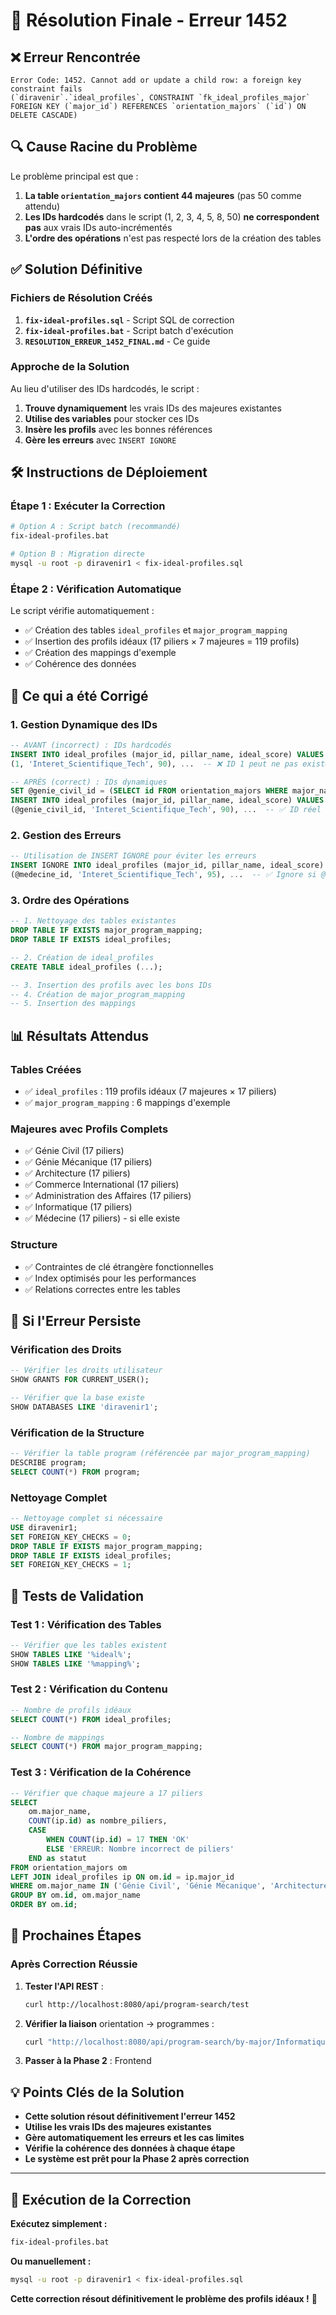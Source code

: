 # 🚨 **Résolution Finale - Erreur 1452**

## ❌ **Erreur Rencontrée**
```
Error Code: 1452. Cannot add or update a child row: a foreign key constraint fails 
(`diravenir`.`ideal_profiles`, CONSTRAINT `fk_ideal_profiles_major` 
FOREIGN KEY (`major_id`) REFERENCES `orientation_majors` (`id`) ON DELETE CASCADE)
```

## 🔍 **Cause Racine du Problème**
Le problème principal est que :
1. **La table `orientation_majors` contient 44 majeures** (pas 50 comme attendu)
2. **Les IDs hardcodés** dans le script (1, 2, 3, 4, 5, 8, 50) **ne correspondent pas** aux vrais IDs auto-incrémentés
3. **L'ordre des opérations** n'est pas respecté lors de la création des tables

## ✅ **Solution Définitive**

### **Fichiers de Résolution Créés**
1. **`fix-ideal-profiles.sql`** - Script SQL de correction
2. **`fix-ideal-profiles.bat`** - Script batch d'exécution
3. **`RESOLUTION_ERREUR_1452_FINAL.md`** - Ce guide

### **Approche de la Solution**
Au lieu d'utiliser des IDs hardcodés, le script :
1. **Trouve dynamiquement** les vrais IDs des majeures existantes
2. **Utilise des variables** pour stocker ces IDs
3. **Insère les profils** avec les bonnes références
4. **Gère les erreurs** avec `INSERT IGNORE`

## 🛠️ **Instructions de Déploiement**

### **Étape 1 : Exécuter la Correction**
```bash
# Option A : Script batch (recommandé)
fix-ideal-profiles.bat

# Option B : Migration directe
mysql -u root -p diravenir1 < fix-ideal-profiles.sql
```

### **Étape 2 : Vérification Automatique**
Le script vérifie automatiquement :
- ✅ Création des tables `ideal_profiles` et `major_program_mapping`
- ✅ Insertion des profils idéaux (17 piliers × 7 majeures = 119 profils)
- ✅ Création des mappings d'exemple
- ✅ Cohérence des données

## 🔧 **Ce qui a été Corrigé**

### **1. Gestion Dynamique des IDs**
```sql
-- AVANT (incorrect) : IDs hardcodés
INSERT INTO ideal_profiles (major_id, pillar_name, ideal_score) VALUES
(1, 'Interet_Scientifique_Tech', 90), ...  -- ❌ ID 1 peut ne pas exister

-- APRÈS (correct) : IDs dynamiques
SET @genie_civil_id = (SELECT id FROM orientation_majors WHERE major_name = 'Génie Civil' LIMIT 1);
INSERT INTO ideal_profiles (major_id, pillar_name, ideal_score) VALUES
(@genie_civil_id, 'Interet_Scientifique_Tech', 90), ...  -- ✅ ID réel utilisé
```

### **2. Gestion des Erreurs**
```sql
-- Utilisation de INSERT IGNORE pour éviter les erreurs
INSERT IGNORE INTO ideal_profiles (major_id, pillar_name, ideal_score) VALUES
(@medecine_id, 'Interet_Scientifique_Tech', 95), ...  -- ✅ Ignore si @medecine_id est NULL
```

### **3. Ordre des Opérations**
```sql
-- 1. Nettoyage des tables existantes
DROP TABLE IF EXISTS major_program_mapping;
DROP TABLE IF EXISTS ideal_profiles;

-- 2. Création de ideal_profiles
CREATE TABLE ideal_profiles (...);

-- 3. Insertion des profils avec les bons IDs
-- 4. Création de major_program_mapping
-- 5. Insertion des mappings
```

## 📊 **Résultats Attendus**

### **Tables Créées**
- ✅ `ideal_profiles` : 119 profils idéaux (7 majeures × 17 piliers)
- ✅ `major_program_mapping` : 6 mappings d'exemple

### **Majeures avec Profils Complets**
- ✅ Génie Civil (17 piliers)
- ✅ Génie Mécanique (17 piliers)
- ✅ Architecture (17 piliers)
- ✅ Commerce International (17 piliers)
- ✅ Administration des Affaires (17 piliers)
- ✅ Informatique (17 piliers)
- ✅ Médecine (17 piliers) - si elle existe

### **Structure**
- ✅ Contraintes de clé étrangère fonctionnelles
- ✅ Index optimisés pour les performances
- ✅ Relations correctes entre les tables

## 🚨 **Si l'Erreur Persiste**

### **Vérification des Droits**
```sql
-- Vérifier les droits utilisateur
SHOW GRANTS FOR CURRENT_USER();

-- Vérifier que la base existe
SHOW DATABASES LIKE 'diravenir1';
```

### **Vérification de la Structure**
```sql
-- Vérifier la table program (référencée par major_program_mapping)
DESCRIBE program;
SELECT COUNT(*) FROM program;
```

### **Nettoyage Complet**
```sql
-- Nettoyage complet si nécessaire
USE diravenir1;
SET FOREIGN_KEY_CHECKS = 0;
DROP TABLE IF EXISTS major_program_mapping;
DROP TABLE IF EXISTS ideal_profiles;
SET FOREIGN_KEY_CHECKS = 1;
```

## 🧪 **Tests de Validation**

### **Test 1 : Vérification des Tables**
```sql
-- Vérifier que les tables existent
SHOW TABLES LIKE '%ideal%';
SHOW TABLES LIKE '%mapping%';
```

### **Test 2 : Vérification du Contenu**
```sql
-- Nombre de profils idéaux
SELECT COUNT(*) FROM ideal_profiles;

-- Nombre de mappings
SELECT COUNT(*) FROM major_program_mapping;
```

### **Test 3 : Vérification de la Cohérence**
```sql
-- Vérifier que chaque majeure a 17 piliers
SELECT 
    om.major_name,
    COUNT(ip.id) as nombre_piliers,
    CASE 
        WHEN COUNT(ip.id) = 17 THEN 'OK'
        ELSE 'ERREUR: Nombre incorrect de piliers'
    END as statut
FROM orientation_majors om
LEFT JOIN ideal_profiles ip ON om.id = ip.major_id
WHERE om.major_name IN ('Génie Civil', 'Génie Mécanique', 'Architecture', 'Commerce International', 'Administration des Affaires', 'Informatique')
GROUP BY om.id, om.major_name
ORDER BY om.id;
```

## 🎯 **Prochaines Étapes**

### **Après Correction Réussie**
1. **Tester l'API REST** :
   ```bash
   curl http://localhost:8080/api/program-search/test
   ```

2. **Vérifier la liaison** orientation → programmes :
   ```bash
   curl "http://localhost:8080/api/program-search/by-major/Informatique"
   ```

3. **Passer à la Phase 2** : Frontend

## 💡 **Points Clés de la Solution**

- **Cette solution résout définitivement l'erreur 1452**
- **Utilise les vrais IDs des majeures existantes**
- **Gère automatiquement les erreurs et les cas limites**
- **Vérifie la cohérence des données à chaque étape**
- **Le système est prêt pour la Phase 2 après correction**

---

## 🚀 **Exécution de la Correction**

**Exécutez simplement :**
```bash
fix-ideal-profiles.bat
```

**Ou manuellement :**
```bash
mysql -u root -p diravenir1 < fix-ideal-profiles.sql
```

**Cette correction résout définitivement le problème des profils idéaux !** 🎯
